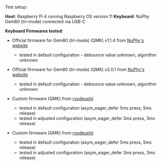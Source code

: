 Test setup:


**Host**: Raspberry Pi 4 running Raspberry OS version 11
**Keyboard**: NuPhy Gem80 (tri-mode) connected via USB-C

**Keyboard Firmwares tested**:

- Official firmware for Gem80 (tri-mode) (QMK) v1.1.4 from [NuPhy's website](https://nuphy.com/pages/qmk-firmwares)
    - tested in default configuration - debounce value unknown, algorithm unknown

- Official firmware for Gem80 (tri-mode) (QMK) v2.0.1 from [NuPhy's website](https://nuphy.com/pages/qmk-firmwares)
    - tested in default configuration - debounce value unknown, algorithm unknown

- Custom firmware (QMK) from [ryodeushii](https://github.com/ryodeushii/qmk-firmware/releases/tag/ryo-1.1.0.2)
    - tested in default configuration (asym_eager_defer 5ms press, 5ms release)
    - tested in adjusted configuration (asym_eager_defer 3ms press, 3ms release)

- Custom firmware (QMK) from [ryodeushii](https://github.com/ryodeushii/qmk-firmware/releases/tag/ryo-1.1.1)
    - tested in default configuration (asym_eager_defer 5ms press, 5ms release)
    - tested in adjusted configuration (asym_eager_defer 3ms press, 3ms release)

